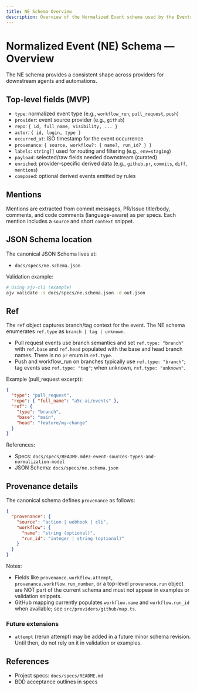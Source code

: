```yaml
---
title: NE Schema Overview
description: Overview of the Normalized Event schema used by the Events SDK/CLI.
---
```


# Normalized Event (NE) Schema — Overview

The NE schema provides a consistent shape across providers for downstream agents and automations.

## Top-level fields (MVP)

- `type`: normalized event type (e.g., `workflow_run`, `pull_request`, `push`)
- `provider`: event source provider (e.g., `github`)
- `repo`: `{ id, full_name, visibility, ... }`
- `actor`: `{ id, login, type }`
- `occurred_at`: ISO timestamp for the event occurrence
- `provenance`: `{ source, workflow?: { name?, run_id? } }`
- `labels`: `string[]` used for routing and filtering (e.g., `env=staging`)
- `payload`: selected/raw fields needed downstream (curated)
- `enriched`: provider-specific derived data (e.g., `github.pr`, `commits`, `diff`, `mentions`)
- `composed`: optional derived events emitted by rules

## Mentions

Mentions are extracted from commit messages, PR/Issue title/body, comments, and code comments (language-aware) as per specs. Each mention includes a `source` and short `context` snippet.

## JSON Schema location

The canonical JSON Schema lives at:

- `docs/specs/ne.schema.json`

Validation example:

```bash
# Using ajv-cli (example)
ajv validate -s docs/specs/ne.schema.json -d out.json
```

## Ref

The `ref` object captures branch/tag context for the event. The NE schema enumerates `ref.type` as `branch | tag | unknown`.

- Pull request events use branch semantics and set `ref.type: "branch"` with `ref.base` and `ref.head` populated with the base and head branch names. There is no `pr` enum in `ref.type`.
- Push and workflow_run on branches typically use `ref.type: "branch"`; tag events use `ref.type: "tag"`; when unknown, `ref.type: "unknown"`.

Example (pull_request excerpt):

```json
{
  "type": "pull_request",
  "repo": { "full_name": "a5c-ai/events" },
  "ref": {
    "type": "branch",
    "base": "main",
    "head": "feature/my-change"
  }
}
```

References:

- Specs: `docs/specs/README.md#3-event-sources-types-and-normalization-model`
- JSON Schema: `docs/specs/ne.schema.json`

## Provenance details

The canonical schema defines `provenance` as follows:

```json
{
  "provenance": {
    "source": "action | webhook | cli",
    "workflow": {
      "name": "string (optional)",
      "run_id": "integer | string (optional)"
    }
  }
}
```

Notes:

- Fields like `provenance.workflow.attempt`, `provenance.workflow.run_number`, or a top-level `provenance.run` object are NOT part of the current schema and must not appear in examples or validation snippets.
- GitHub mapping currently populates `workflow.name` and `workflow.run_id` when available; see `src/providers/github/map.ts`.

### Future extensions

- `attempt` (rerun attempt) may be added in a future minor schema revision. Until then, do not rely on it in validation or examples.

## References

- Project specs: `docs/specs/README.md`
- BDD acceptance outlines in specs
